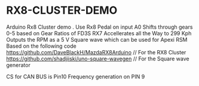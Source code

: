 # RX8-CLUSTER-DEMO

Arduino Rx8 Cluster demo . Use Rx8 Pedal on input A0 
Shifts through gears 0-5 based on Gear Ratios of FD3S RX7 
Accellerates all the Way to 299 Kph 
Outputs the RPM as a 5 V Square wave which can be used for Apexi RSM 
Based on the following code
https://github.com/DaveBlackH/MazdaRX8Arduino // For the RX8 Cluster 
https://github.com/shadjiiski/uno-square-wavegen // For the Square wave generator 

CS for CAN BUS is Pin10
Frequency generation on PIN 9 
